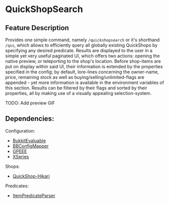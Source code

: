 # QuickShopSearch

## Feature Description

Provides one simple command, namely `/quickshopsearch` or it's shorthand `/qss`, which allows to efficiently
query all globally existing QuickShops by specifying any desired predicate. Results are displayed to the
user in a simple yet very useful paginated UI, which offers two actions: opening the native preview, 
or teleporting to the shop's location. Before shop-items are put on display within said UI, their information
is extended by the properties specified in the config; by default, lore-lines concerning the owner-name,
price, remaining stock as well as buying/selling/unlimited-flags are appended - yet more information is
available in the environment variables of this section. Results can be filtered by their flags and sorted by
their properties, all by making use of a visually appealing selection-system.

TODO: Add preview GIF

## Dependencies:

Configuration:
- [BukkitEvaluable](https://github.com/BlvckBytes/BukkitEvaluable)
- [BBConfigMapper](https://github.com/BlvckBytes/BBConfigMapper)
- [GPEEE](https://github.com/BlvckBytes/GPEEE)
- [XSeries](https://github.com/CryptoMorin/XSeries)

Shops:
- [QuickShop-Hikari](https://github.com/QuickShop-Community/QuickShop-Hikari)

Predicates:
- [ItemPredicateParser](https://github.com/BlvckBytes/ItemPredicateParser)